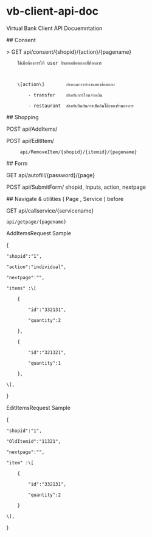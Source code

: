 # vb-client-api-doc

Virtual Bank Client API Docuemntation



\#\#  Consent

&gt; GET   api/consent/{shopid}/{action}/{pagename}

        ใช้เมื่อต้องการให้ user ยินยอมข้อตกลงที่ต้องการ



        \[action\]        กำหนดการทำงานของข้อตกลง

            - transfer    สำหรับการโอนจ่ายเงิน

            - restaurant  สำหรับยืนยันการเช็คอินโต๊ะของร้านอาหาร



\#\# Shopping 



POST    api/AddItems/   

POST    api/EditItem/

         api/RemoveItem/{shopid}/{itemid}/{pagename}



\#\# Form



GET    api/autofill/{password}/{page}

POST   api/SubmitForm/                         shopid, Inputs, action, nextpage



\#\# Navigate & utilities \( Page , Service \) before



GET     api/callservice/{servicename}

    api/getpage/{pagename}





AddItemsRequest Sample

{

    "shopid":"1",

    "action":"individual",

    "nextpage":"",

    "items" :\[  

        { 

            "id":"332131",

            "quantity":2

        },

        { 

            "id":"321321",

            "quantity":1

        },

    \],

}



EditItemsRequest Sample

{

    "shopid":"1",

    "OldItemid":"11321",

    "nextpage":"",

    "item" :\[  

        { 

            "id":"332131",

            "quantity":2

        }       

    \],

}


